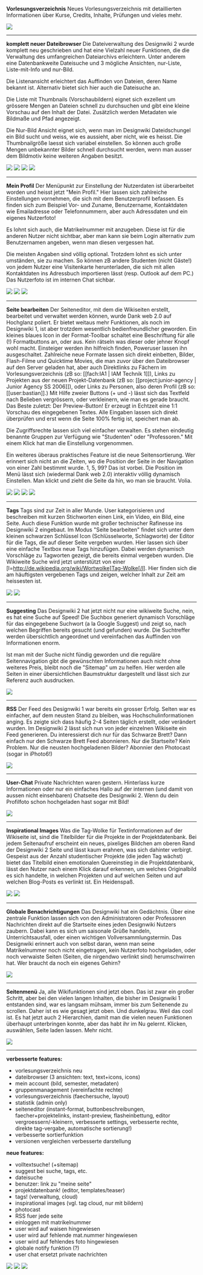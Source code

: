 **Vorlesungsverzeichnis**
Neues Vorlesungsverzeichnis mit detaillierten Informationen über
Kurse, Credits, Inhalte, Prüfungen und vieles mehr.

![](./ft_vorverz.jpg)

---

**komplett neuer Dateibrowser**
Die Dateiverwaltung des Designwiki 2 wurde komplett neu geschrieben
und hat eine Vielzahl neuer Funktionen, die die Verwaltung des
umfangreichen Dateiarchivs erleichtern. Unter anderem eine
Datenbankweite Dateisuche und 3 mögliche Ansichten, nur-Liste,
Liste-mit-Info und nur-Bild.

Die Listenansicht erleichtert das Auffinden von Dateien, deren Name
bekannt ist. Alternativ bietet sich hier auch die Dateisuche an.

Die Liste mit Thumbnails (Vorschaubildern) eignet sich exzellent um
grössere Mengen an Dateien schnell zu durchsuchen und gibt eine kleine
Vorschau auf den Inhalt der Datei. Zusätzlich werden Metadaten wie
Bildmaße und Pfad angezeigt.

Die Nur-Bild Ansicht eignet sich, wenn man im Designwiki
Dateidschungel ein Bild sucht und weiss, wie es aussieht, aber nicht,
wie es heisst. Die Thumbnailgröße laesst sich variabel einstellen. So
können auch große Mengen unbekannter Bilder schnell durchsucht werden,
wenn man ausser dem Bildmotiv keine weiteren Angaben besitzt.

![](./ft_files_01.jpg)
![](./ft_files_02.jpg)
![](./ft_files_03.jpg)
![](./ft_files_04.jpg)

---

**Mein Profil**
Der Menüpunkt zur Einstellung der Nutzerdaten ist überarbeitet worden
und heisst jetzt "Mein Profil." Hier lassen sich zahlreiche
Einstellungen vornehmen, die sich mit dem Benutzerprofil befassen. Es
finden sich zum Beispiel Vor- und Zuname, Benutzername, Kontaktdaten
wie Emailadresse oder Telefonnummern, aber auch Adressdaten und ein
eigenes Nutzerfoto!

Es lohnt sich auch, die Matrikelnummer mit anzugeben. Diese ist für
die anderen Nutzer nicht sichtbar, aber man kann sie beim Login
alternativ zum Benutzernamen angeben, wenn man diesen vergessen hat.

Die meisten Angaben sind völlig optional. Trotzdem lohnt es sich unter
umständen, sie zu machen. So können zB andere Studenten (nicht Gäste!)
von jedem Nutzer eine Visitenkarte herunterladen, die sich mit allen
Kontaktdaten ins Adressbuch importieren lässt (resp. Outlook auf dem
PC.)
Das Nutzerfoto ist im internen Chat sichbar.

![](./ft_profil.jpg)
![](./ft_login_01.jpg)
![](./ft_login_02.jpg)

---

**Seite bearbeiten**
Der Seiteneditor, mit dem die Wikiseiten erstellt, bearbeitet und
verwaltet werden können, wurde Dank web 2.0 auf Hochglanz poliert. Er
bietet weitaus mehr Funktionen, als noch im Designwiki 1, ist aber
trotzdem wesentlich bedienfreundlicher geworden.
Ein kleines blaues Icon in der Format-Toolbar schaltet eine
Beschriftung für alle (!) Formatbuttons an, oder aus. Kein rätseln was
dieser oder jehner Knopf wohl macht. Einsteiger werden ihn hilfreich
finden, Poweruser lassen ihn ausgeschaltet.
Zahlreiche neue Formate lassen sich direkt einbetten, Bilder,
Flash-Filme und Quicktime Movies, die man zuvor über den Dateibrowser
auf den Server geladen hat, aber auch Direktlinks zu Fächern im
Vorlesungsverzeichnis (zB so: [[fach:IA1 | IAM Technik 1]]), Links zu
Projekten aus der neuen Projekt-Datenbank (zB so:
[[project:junior-agency | Junior Agency SS 2006]]), oder Links zu
Personen, also deren Profil (zB so: [[user:bastian]].)
Mit Hilfe zweier Buttons (+ und -) lässt sich das Textfeld nach
Belieben vergrössern, oder verkleinern, wie man es gerade braucht.
Das Beste zuletzt: Der Preview-Button! Er erzeugt in Echtzeit eine 1:1
Vorschau des eingegebenen Textes. Alle Eingaben lassen sich direkt
überprüfen und erst wenn die Seite 100% fertig ist, speichert man ab.

Die Zugriffsrechte lassen sich viel einfacher verwalten. Es stehen
eindeutig benannte Gruppen zur Verfügung wie "Studenten" oder
"Professoren." Mit einem Klick hat man die Einstellung vorgenommen.

Ein weiteres überaus praktisches Feature ist die neue
Seitensortierung. Wer erinnert sich nicht an die Zeiten, wo die
Position der Seite in der Navigation von einer Zahl bestimmt wurde. 1,
5, 99? Das ist vorbei. Die Position im Menü lässt sich (wiedermal Dank
web 2.0) interaktiv völlig dynamisch Einstellen. Man klickt und zieht
die Seite da hin, wo man sie braucht. Volia.

![](./ft_bearb_hilfe.jpg)
![](./ft_bearb_sort.jpg)
![](./ft_bearb_rechte.jpg)
![](./ft_bearb_preview.jpg)

---

**Tags**
Tags sind zur Zeit in aller Munde. User kategorisieren und beschreiben
mit kurzen Stichworten einen Link, ein Video, ein Bild, eine Seite.
Auch diese Funktion wurde mit großer technischer Rafinesse ins
Designwiki 2 eingebaut. Im Modus "Seite bearbeiten" findet sich unter
dem kleinen schwarzen Schlüssel Icon (Schlüsselworte, Schlagworte) der
Editor für die Tags, die auf dieser Seite vergeben wurden. Hier lassen
sich über eine einfache Textbox neue Tags hinzufügen. Dabei werden
dynamisch Vorschläge zu Tagworten gezeigt, die bereits einmal vergeben
wurden.
Die Wikiweite Suche wird jetzt unterstützt von einer
[l=http://de.wikipedia.org/wiki/Wortwolke]Tag-Wolke[/l]. Hier finden
sich die am häuftigsten vergebenen Tags und zeigen, welcher Inhalt zur
Zeit am heissesten ist.

![](./ft_tags_01.jpg)
![](./ft_tags_02.jpg)

---

**Suggesting**
Das Designwiki 2 hat jetzt nicht nur eine wikiweite Suche, nein, es
hat eine Suche auf Speed! Die Suchbox generiert dynamisch Vorschläge
für das eingegebene Suchwort (a la Google Suggest) und zeigt so,
nach welchen Begriffen bereits gesucht (und gefunden) wurde. Die
Suchtreffer werden übersichtlich angeordnet und vereinfachen das
Auffinden von Informationen enorm.

Ist man mit der Suche nicht fündig geworden und die reguläre
Seitennavigation gibt die gewünschten Informationen auch nicht ohne
weiteres Preis, bleibt noch die "Sitemap" um zu helfen. Hier werden
alle Seiten in einer übersichtlichen Baumstruktur dargestellt und
lässt sich zur Referenz auch ausdrucken.

![](./ft_suggest.jpg)

---

**RSS**
Der Feed des Designwiki 1
war bereits ein grosser Erfolg. Selten war es einfacher, auf dem
neusten Stand zu bleiben, was Hochschulinformationen anging. Es zeigte
sich dass häufig 2-4 Seiten täglich erstellt, oder verändert wurden.
Im Designwiki 2 lässt sich nun von jeder einzelnen Wikiseite ein Feed
generieren. Du interessierst dich nur für das Schwarze Brett? Dann
einfach nur den Schwarze Brett Feed abonnieren. Nur die Startseite?
Kein Problem. Nur die neusten hochgeladenen Bilder? Abonnier den
Photocast (sogar in iPhoto6!)

![](./ft_rss.jpg)

---

**User-Chat**
Private Nachrichten waren gestern. Hinterlass kurze Informationen oder
nur ein einfaches Hallo auf der internen (und damit von aussen nicht
einsehbaren) Chatseite des Designwiki 2. Wenn du dein Profilfoto schon
hochgeladen hast sogar mit Bild!

![](./ft_chat.jpg)

---

**Inspirational Images**
Was die Tag-Wolke für Textinformationen auf der Wikiseite ist, sind
die Titelbilder für die Projekte in der Projektdatenbank. Bei jedem
Seitenaufruf erscheint ein neues, pixeliges Bildchen am oberen Rand
der Designwiki 2 Seite und lässt kaum erahnen, was sich dahinter
verbirgt. Gespeist aus der Anzahl studentischer Projekte (die jeden
Tag wächst) bietet das Titelbild einen emotionalen Quereinstieg in die
Projektdatenbank, lässt den Nutzer nach einem Klick darauf erkennen,
um welches Originalbild es sich handelte, in welchen Projekten und auf
welchen Seiten und auf welchen Blog-Posts es verlinkt ist. Ein
Heidenspaß.

![](./ft_topimage_01.jpg)
![](./ft_topimage_02.jpg)

---

**Globale Benachrichtigungen**
Das Designwiki hat ein Gedächtnis. Über eine zentrale Funktion lassen
sich von den Administratoren oder Professoren Nachrichten direkt auf
die Startseite eines jeden Designwiki Nutzers zaubern. Dabei kann es
sich um saisonale Grüße handeln, Unterrichtsausfall, oder einen
wichtigen Vollversammlungstermin.
Das Designwiki erinnert auch von selbst daran, wenn man seine
Matrikelnummer noch nicht eingetragen, kein Nutzerfoto hochgeladen,
oder noch verwaiste Seiten (Seiten, die nirgendwo verlinkt sind)
herumschwirren hat. Wer braucht da noch ein eigenes Gehirn?

![](./ft_notify.jpg)

---

**Seitenmenü**
Ja, alle Wikifunktionen sind jetzt oben. Das ist zwar ein großer
Schritt, aber bei den vielen langen Inhalten, die bisher im Designwiki
1 entstanden sind, war es langsam mühsam, immer bis zum Seitenende zu
scrollen. Daher ist es wie gesagt jetzt oben. Und dunkelgrau. Weil das
cool ist. Es hat jetzt auch 2 Hierarchien, damit man die vielen neuen
Funktionen überhaupt unterbringen konnte, aber das habt ihr im Nu
gelernt. Klicken, auswählen, Seite laden lassen. Mehr nicht.

![](./ft_topmenu.jpg)

---

**verbesserte features:**
- vorlesungsverzeichnis neu
- dateibrowser (3 ansichten: text, text+icons, icons)
- mein account (bild, semester, metadaten)
- gruppenmanagement (vereinfachte rechte)
- vorlesungsverzeichnis (faechersuche, layout)
- statistik (admin only)
- seiteneditor (instant-format, buttonbeschreibungen, faecher+projektelinks, instant-preview, flasheinbettung, editor vergroessern/-kleinern, verbesserte settings, verbesserte rechte, direkte tag-vergabe, automatische sortierung!)
- verbesserte sortierfunktion
- versionen vergleichen verbesserte darstellung

**neue features:**
- volltextsuche! (+sitemap)
- suggest bei suche, tags, etc.
- dateisuche
- benutzer: link zu "meine seite"
- projektdatenbank! (editor, templates/teaser)
- tags! (verwaltung, cloud)
- inspirational images (vgl. tag cloud, nur mit bildern)
- photocast
- RSS fuer jede seite
- einloggen mit matrikelnummer
- user wird auf waisen hingewiesen
- user wird auf fehlende mat.nummer hingewiesen
- user wird auf fehlendes foto hingewiesen
- globale notify funktion (?)
- user chat ersetzt private nachrichten

![](./ft_sitemap.jpg)
![](./ft_oldver_01.jpg)
![](./ft_oldver_02.jpg)

